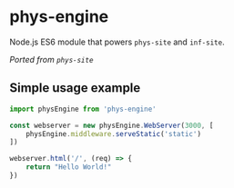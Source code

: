 # phys-engine

Node.js ES6 module that powers `phys-site` and `inf-site`.

*Ported from `phys-site`*


## Simple usage example

```js
import physEngine from 'phys-engine'

const webserver = new physEngine.WebServer(3000, [
    physEngine.middleware.serveStatic('static')
])

webserver.html('/', (req) => {
    return "Hello World!"
})
```